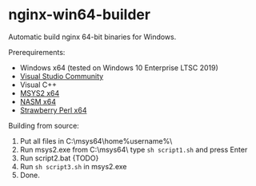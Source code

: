 # nginx-win64-builder
Automatic build nginx 64-bit binaries for Windows.

Prerequirements:
- Windows x64 (tested on Windows 10 Enterprise LTSC 2019)
- [Visual Studio Community](https://visualstudio.microsoft.com/thank-you-downloading-visual-studio/?sku=Community&rel=16)
 - Visual C++
- [MSYS2 x64](http://repo.msys2.org/distrib/x86_64/msys2-x86_64-20190524.exe)
- [NASM x64](https://www.nasm.us/pub/nasm/releasebuilds/2.14.02/win64/nasm-2.14.02-installer-x64.exe)
- [Strawberry Perl x64](http://strawberryperl.com/download/5.30.1.1/strawberry-perl-5.30.1.1-64bit.msi)

Building from source:
1. Put all files in C:\msys64\home\%username%\
2. Run msys2.exe from C:\msys64\ type `sh script1.sh` and press Enter
3. Run script2.bat {TODO}
4. Run `sh script3.sh` in msys2.exe
5. Done.